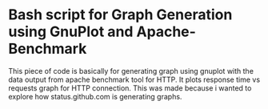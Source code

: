 Bash script for Graph Generation using GnuPlot and Apache-Benchmark
===================================================================


This piece of code is basically for generating graph using gnuplot with the data output from apache benchmark tool for HTTP. 
It plots response time vs requests graph for HTTP connection. This was made because i wanted to explore how status.github.com is generating graphs. 
